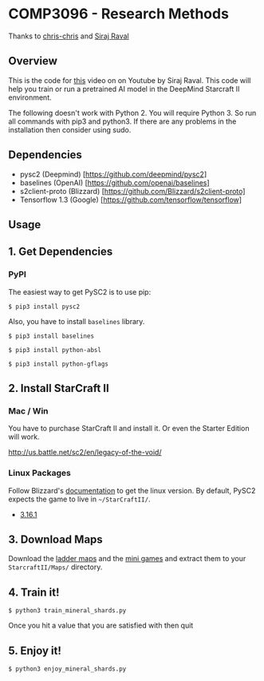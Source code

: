 # COMP3096 - Research Methods
Thanks to [chris-chris](https://github.com/chris-chris/pysc2-examples) and [Siraj Raval](https://github.com/Zacharias030/A-Guide-to-DeepMinds-StarCraft-AI-Environment)

## Overview

This is the code for [this](https://youtu.be/URWXG5jRB-A) video on on Youtube by Siraj Raval. This code will help you train or run a pretrained AI model in the DeepMind Starcraft II environment.

The following doesn't work with Python 2. You will require Python 3. So run all commands with pip3 and python3. If there are any problems in the installation then consider using sudo.

## Dependencies

- pysc2 (Deepmind) [https://github.com/deepmind/pysc2]
- baselines (OpenAI) [https://github.com/openai/baselines]
- s2client-proto (Blizzard) [https://github.com/Blizzard/s2client-proto]
- Tensorflow 1.3 (Google) [https://github.com/tensorflow/tensorflow]

## Usage


## 1. Get Dependencies

### PyPI

The easiest way to get PySC2 is to use pip:

```shell
$ pip3 install pysc2
```

Also, you have to install `baselines` library.

```shell
$ pip3 install baselines
```

```shell
$ pip3 install python-absl
```

```shell
$ pip3 install python-gflags
```

## 2. Install StarCraft II

### Mac / Win

You have to purchase StarCraft II and install it. Or even the Starter Edition will work.

http://us.battle.net/sc2/en/legacy-of-the-void/

### Linux Packages

Follow Blizzard's [documentation](https://github.com/Blizzard/s2client-proto#downloads) to
get the linux version. By default, PySC2 expects the game to live in
`~/StarCraftII/`.

* [3.16.1](http://blzdistsc2-a.akamaihd.net/Linux/SC2.3.16.1.zip)

## 3. Download Maps

Download the [ladder maps](https://github.com/Blizzard/s2client-proto#downloads)
and the [mini games](https://github.com/deepmind/pysc2/releases/download/v1.0/mini_games.zip)
and extract them to your `StarcraftII/Maps/` directory.

## 4. Train it!

```shell
$ python3 train_mineral_shards.py
```

Once you hit a value that you are satisfied with then quit

## 5. Enjoy it!

```shell
$ python3 enjoy_mineral_shards.py
```
